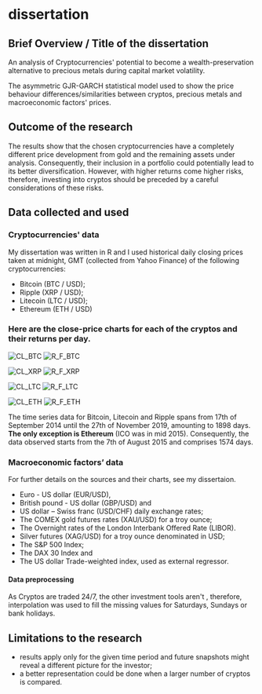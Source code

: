 # dissertation
<h2> Brief Overview / Title of the dissertation </h2>

An analysis of Cryptocurrencies' potential to become a wealth-preservation alternative to precious metals during capital market volatility.

The asymmetric GJR-GARCH statistical model used to show the price behaviour differences/similarities between cryptos, precious metals and macroeconomic factors' prices. 

<h2> Outcome of the research </h2>

The results show that the chosen cryptocurrencies have a completely different price development from gold and the remaining assets under analysis. Consequently, their inclusion in a portfolio could potentially lead to its better diversification. However, with higher returns come higher risks, therefore, investing into cryptos should be preceded by a careful considerations of these risks. 

<h2> Data collected and used </h2>

<h3> Cryptocurrencies' data </h3>

My dissertation was written in R and I used historical daily closing prices taken at midnight, GMT (collected from Yahoo Finance) of the following cryptocurrencies:
 <ul>
   <li>Bitcoin (BTC / USD);</li>
   <li>Ripple (XRP / USD);</li>
   <li>Litecoin (LTC / USD);</li>
   <li>Ethereum (ETH / USD)</li>
</ul>

<h3> Here are the close-price charts for each of the cryptos and their returns per day. </h3>

![CL_BTC](https://user-images.githubusercontent.com/81915517/113561213-e626ab80-960c-11eb-99f2-2515302fc0b5.png)
![R_F_BTC](https://user-images.githubusercontent.com/81915517/113561556-71a03c80-960d-11eb-8119-a1996a3c9333.png)

![CL_XRP](https://user-images.githubusercontent.com/81915517/113561069-b4ade000-960c-11eb-86f9-ddfc5cc70d2f.png)
![R_F_XRP](https://user-images.githubusercontent.com/81915517/113561605-854ba300-960d-11eb-9934-8013ba2d8037.png)

![CL_LTC](https://user-images.githubusercontent.com/81915517/113561115-c2636580-960c-11eb-8d9e-79ed490261ec.png)
![R_F_LTC](https://user-images.githubusercontent.com/81915517/113561618-8b418400-960d-11eb-9683-f94719f200ea.png)

![CL_ETH](https://user-images.githubusercontent.com/81915517/113561128-c7c0b000-960c-11eb-90ce-5e7c4683def2.png)
![R_F_ETH](https://user-images.githubusercontent.com/81915517/113561626-8ed50b00-960d-11eb-8667-75ed83ed2fce.png)


The time series data for Bitcoin, Litecoin and Ripple spans from 17th of September 2014 until the 27th of November 2019, amounting to 1898 days.
<b>The only exception is Ethereum</b> (ICO was in mid 2015). Consequently, the data observed starts from the 7th of August 2015 and comprises 1574 days.

<h3> Macroeconomic factors’ data </h3>

For further details on the sources and their charts, see my dissertaion.  

-	Euro - US dollar (EUR/USD),
-	British pound - US dollar (GBP/USD) and 
-	US dollar – Swiss franc (USD/CHF) daily exchange rates;
-	The COMEX gold futures rates (XAU/USD) for a troy ounce; 
-	The Overnight rates of the London Interbank Offered Rate (LIBOR).
-	Silver futures (XAG/USD) for a troy ounce denominated in USD; 
-	The S&P 500 Index;
-	The DAX 30 Index and
-	The US dollar Trade-weighted index, used as external regressor.

<h4> Data preprocessing </h4>

As Cryptos are traded 24/7, the other investment tools aren't , therefore, interpolation was used to fill the missing values for Saturdays, Sundays or bank holidays. 



<h2> Limitations to the research </h2> 

- results apply only for the given time period and future snapshots might reveal a different picture for the investor;
- a better representation could be done when a larger number of cryptos is compared.




